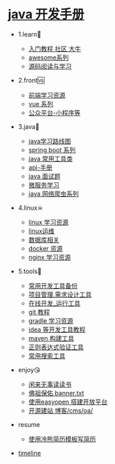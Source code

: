 # [java 开发手册](README.md)
* 1.learn🔞 
   * [入门教程 社区 大牛](books/1.learn🔞/1.learn.md)
   * [awesome系列](books/1.learn🔞/awesome.md)
   * [源码阅读与学习](books/1.learn🔞/sourcecode.md)
* 2.front🆚 
   * [前端学习资源](books/2.front🆚/front_learn.md)
   * [vue 系列](books/2.front🆚/vue_learn.md)
   * [公众平台-小程序等](books/2.front🆚/weixin.md)
* 3.java💖 
   * [ java学习路线图](books/3.java💖/1.route.md)
   * [ spring boot 系列](books/3.java💖/2.spring.md)
   * [ java 常用工具类](books/3.java💖/3.tool.md)
   * [api-手册](books/3.java💖/api_reference.md)
   * [ java 面试题](books/3.java💖/interview.md)
   * [ 微服务学习](books/3.java💖/microserver.md)
   * [ java 网络爬虫系列](books/3.java💖/spider.md)
* 4.linux☠ 
   * [ linux 学习资源](books/4.linux☠/1.linux.md)
   * [ linux运维](books/4.linux☠/2.maintain.md)
   * [ 数据库相关](books/4.linux☠/database.md)
   * [ docker 资源](books/4.linux☠/docker.md)
   * [ nginx 学习资源](books/4.linux☠/nginx.md)
* 5.tools🔧 
   * [ 常用开发工具备份](books/5.tools🔧/1.tools.md)
   * [ 项目管理.需求设计工具](books/5.tools🔧/2.manage.md)
   * [在线开发_运行工具](books/5.tools🔧/dev_online.md)
   * [ git 教程](books/5.tools🔧/git_init.md)
   * [ gradle 学习资源](books/5.tools🔧/gradle.md)
   * [ idea 等开发工具教程](books/5.tools🔧/idea.md)
   * [ maven 构建工具](books/5.tools🔧/maven.md)
   * [正则表达式验证工具](books/5.tools🔧/regx.md)
   * [常用搜索工具](books/5.tools🔧/search_tools.md)
* enjoy😘 
   * [ 闲来无事读读书](books/enjoy😘/1.reading.md)
   * [ 佛祖保佑 banner.txt](books/enjoy😘/banner.md)
   * [ 使用easyopen 搭建开放平台](books/enjoy😘/easyopen.md)
   * [ 开源建站 博客/cms/oa/](books/enjoy😘/site.md)
* resume 
   * [ 使用冷熊简历模板写简历](books/resume/resume-template.md)

* <a href="timeline.html" target="_self">timeline</a>